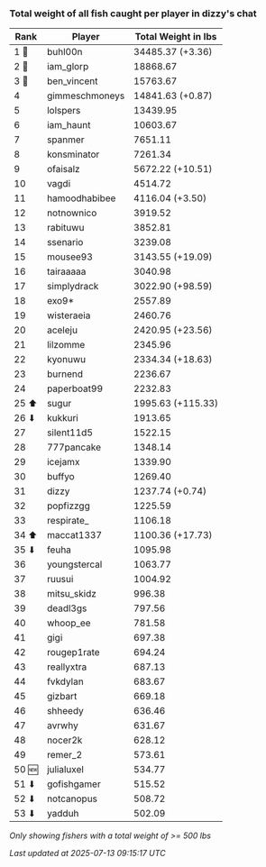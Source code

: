 ### Total weight of all fish caught per player in dizzy's chat
| Rank | Player | Total Weight in lbs |
|------|--------|---------|
| 1 🥇  | buhl00n | 34485.37 (+3.36) |
| 2 🥈  | iam_glorp | 18868.67 |
| 3 🥉  | ben_vincent | 15763.67 |
| 4  | gimmeschmoneys | 14841.63 (+0.87) |
| 5  | lolspers | 13439.95 |
| 6  | iam_haunt | 10603.67 |
| 7  | spanmer | 7651.11 |
| 8  | konsminator | 7261.34 |
| 9  | ofaisalz | 5672.22 (+10.51) |
| 10  | vagdi | 4514.72 |
| 11  | hamoodhabibee | 4116.04 (+3.50) |
| 12  | notnownico | 3919.52 |
| 13  | rabituwu | 3852.81 |
| 14  | ssenario | 3239.08 |
| 15  | mousee93 | 3143.55 (+19.09) |
| 16  | tairaaaaa | 3040.98 |
| 17  | simplydrack | 3022.90 (+98.59) |
| 18  | exo9* | 2557.89 |
| 19  | wisteraeia | 2460.76 |
| 20  | aceleju | 2420.95 (+23.56) |
| 21  | lilzomme | 2345.96 |
| 22  | kyonuwu | 2334.34 (+18.63) |
| 23  | burnend | 2236.67 |
| 24  | paperboat99 | 2232.83 |
| 25 ⬆ | sugur | 1995.63 (+115.33) |
| 26 ⬇ | kukkuri | 1913.65 |
| 27  | silent11d5 | 1522.15 |
| 28  | 777pancake | 1348.14 |
| 29  | icejamx | 1339.90 |
| 30  | buffyo | 1269.40 |
| 31  | dizzy | 1237.74 (+0.74) |
| 32  | popfizzgg | 1225.59 |
| 33  | respirate_ | 1106.18 |
| 34 ⬆ | maccat1337 | 1100.36 (+17.73) |
| 35 ⬇ | feuha | 1095.98 |
| 36  | youngstercal | 1063.77 |
| 37  | ruusui | 1004.92 |
| 38  | mitsu_skidz | 996.38 |
| 39  | deadl3gs | 797.56 |
| 40  | whoop_ee | 781.58 |
| 41  | gigi | 697.38 |
| 42  | rougep1rate | 694.24 |
| 43  | reallyxtra | 687.13 |
| 44  | fvkdylan | 683.67 |
| 45  | gizbart | 669.18 |
| 46  | shheedy | 636.46 |
| 47  | avrwhy | 631.67 |
| 48  | nocer2k | 628.12 |
| 49  | remer_2 | 573.61 |
| 50 🆕 | julialuxel | 534.77 |
| 51 ⬇ | gofishgamer | 515.52 |
| 52 ⬇ | notcanopus | 508.72 |
| 53 ⬇ | yadduh | 502.09 |

_Only showing fishers with a total weight of >= 500 lbs_

_Last updated at 2025-07-13 09:15:17 UTC_